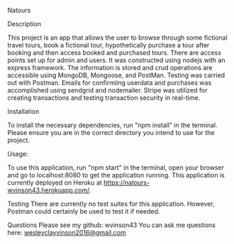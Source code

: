 Natours

Description

This project is an app that allows the user to browse through some fictional travel tours, book a fictional tour, hypothetically purchase a tour after booking and then access booked and purchased tours.  There are access points set up for admin and users.  It was constructed using nodejs with an express framework.  The information is stored and crud operations are accessible using MongoDB, Mongoose, and PostMan.  Testing was carried out with Postman.  Emails for confirmiing userdata and purchases was accomplished using sendgrid and nodemailer.  Stripe was utilized for creating transactions and testing transaction security in real-time.

Installation

To install the necessary dependencies, run "npm install" in the terminal.  Please ensure you are in the correct directory you intend to use for the project.

Usage: 

To use this application, run "npm start" in the terminal, open your browser and go to localhost:8080 to get the application running. This application is currently deployed on Heroku at https://natours-wvinson43.herokuapp.com/.  

Testing
There are currently no test suites for this application.  However, Postman could certainly be used to test it if needed.

Questions
Please see my github: wvinson43 You can ask me questions here: wesleyclayvinson2016@gmail.com
